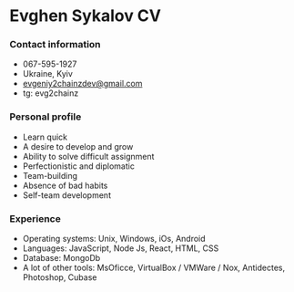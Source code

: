 # Evghen Sykalov CV

### Contact information
* 067-595-1927
* Ukraine, Kyiv
* evgeniy2chainzdev@gmail.com
* tg: evg2chainz

### Personal profile
* Learn quick
* A desire to develop and grow 
* Ability to solve difficult assignment
* Perfectionistic and diplomatic
* Team-building
* Absence of bad habits
* Self-team development

### Experience
* Operating systems: Unix, Windows, iOs, Android 
* Languages: JavaScript, Node Js, React, HTML, CSS
* Database: MongoDb
* A lot of other tools: MsOficce, VirtualBox / VMWare / Nox, Antidectes, Photoshop, Cubase